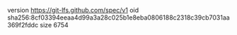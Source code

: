 version https://git-lfs.github.com/spec/v1
oid sha256:8cf03394eeaa4d99a3a28c025b1e8eba0806188c2318c39cb7031aa369f2fddc
size 6754
